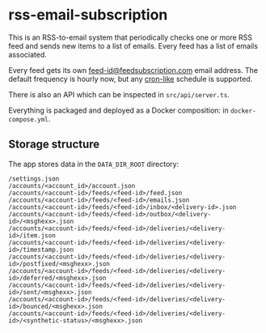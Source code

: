 # rss-email-subscription

This is an RSS-to-email system that periodically checks one or more RSS feed and sends new items to a list of emails. Every feed has a list of emails associated.

Every feed gets its own feed-id@feedsubscription.com email address. The default frequency is hourly now, but any [cron-like][0] schedule is supported.

[0]: https://github.com/node-cron/node-cron#cron-syntax

There is also an API which can be inspected in `src/api/server.ts`.

Everything is packaged and deployed as a Docker composition: in
`docker-compose.yml`.

## Storage structure

The app stores data in the `DATA_DIR_ROOT` directory:

```
/settings.json
/accounts/<account_id>/account.json
/accounts/<account-id>/feeds/<feed-id>/feed.json
/accounts/<account-id>/feeds/<feed-id>/emails.json
/accounts/<account-id>/feeds/<feed-id>/inbox/<delivery-id>.json
/accounts/<account-id>/feeds/<feed-id>/outbox/<delivery-id>/<msghexx>.json
/accounts/<account-id>/feeds/<feed-id>/deliveries/<delivery-id>/item.json
/accounts/<account-id>/feeds/<feed-id>/deliveries/<delivery-id>/timestamp.json
/accounts/<account-id>/feeds/<feed-id>/deliveries/<delivery-id>/postfixed/<msghexx>.json
/accounts/<account-id>/feeds/<feed-id>/deliveries/<delivery-id>/deferred/<msghexx>.json
/accounts/<account-id>/feeds/<feed-id>/deliveries/<delivery-id>/sent/<msghexx>.json
/accounts/<account-id>/feeds/<feed-id>/deliveries/<delivery-id>/bounced/<msghexx>.json
/accounts/<account-id>/feeds/<feed-id>/deliveries/<delivery-id>/<synthetic-status>/<msghexx>.json
```
